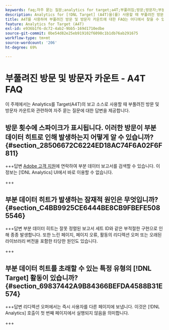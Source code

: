 ```yaml
---
keywords: faq;자주 묻는 질문;analytics for target;a4T;부풀려짐;방문;방문자;부분 히트;고립됨;고아;partial-hit
description: Analytics for [!DNL Target] (A4T)을(를) 사용할 때 부풀려진 방문 및 방문자 카운트에 대한 질문에 대한 답변을 찾아보십시오. "부분 데이터"를 최소화하는 방법에 대해 알아봅니다.
title: A4T를 사용하여 부풀려진 방문 및 방문자 카운트에 대한 FAQ는 어디에서 찾을 수 있습니까?
feature: Analytics for Target (A4T)
exl-id: e936b1f6-dc72-4ab2-9bb5-169d1710edbe
source-git-commit: 0be54d82e25eb919102f6098c1b1db76ab291675
workflow-type: tm+mt
source-wordcount: '206'
ht-degree: 69%

---
```


# 부풀려진 방문 및 방문자 카운트 - A4T FAQ

이 주제에서는 Analytics를 Target(A4T)의 보고 소스로 사용할 때 부풀려진 방문 및 방문자 카운트와 관련하여 자주 묻는 질문에 대한 답변을 제공합니다.

## 방문 횟수에 스파이크가 표시됩니다. 이러한 방문이 부분 데이터 히트로 인해 발생하는지 어떻게 알 수 있습니까? {#section_28506672C6224ED18AC74F6A02F6F811}

+++답변
[Adobe 고객 지원](/help/main/cmp-resources-and-contact-information.md#reference_ACA3391A00EF467B87930A450050077C)에 연락하여 부분 데이터 보고서를 검색할 수 있습니다. 이 정보는 [!DNL Analytics] UI에서 바로 이용할 수 없습니다.

+++

## 부분 데이터 히트가 발생하는 잠재적 원인은 무엇입니까? {#section_C4BB9925CE6444BE8CB9FBEFE5085546}

+++답변
부분 데이터 히트는 잘못 정렬된 보고서 세트 ID와 같은 부적절한 구현으로 인해 종종 발생합니다. 또한 느린 페이지, 페이지 오류, 활동의 리디렉션 오퍼 또는 오래된 라이브러리 버전을 포함한 타당한 원인도 있습니다.

+++

## 부분 데이터 히트를 초래할 수 있는 특정 유형의 [!DNL Target] 활동이 있습니까? {#section_69837442A9B84366BEFDA4588B31E574}

+++답변
리디렉션 오퍼에서는 즉시 사용자를 다른 페이지에 보냅니다. 이것은 [!DNL Analytics] 호출이 첫 번째 페이지에서 실행되지 않음을 의미합니다.

+++
